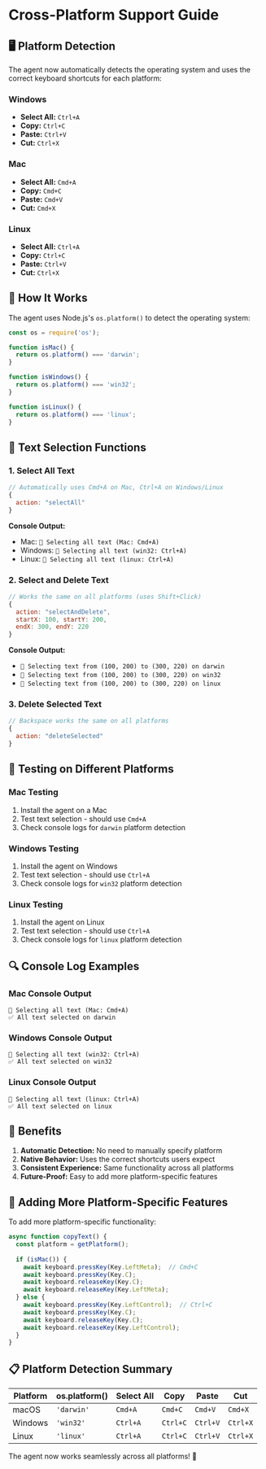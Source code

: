 # Cross-Platform Support Guide

## 🖥️ Platform Detection

The agent now automatically detects the operating system and uses the correct keyboard shortcuts for each platform:

### Windows
- **Select All:** `Ctrl+A`
- **Copy:** `Ctrl+C` 
- **Paste:** `Ctrl+V`
- **Cut:** `Ctrl+X`

### Mac
- **Select All:** `Cmd+A`
- **Copy:** `Cmd+C`
- **Paste:** `Cmd+V` 
- **Cut:** `Cmd+X`

### Linux
- **Select All:** `Ctrl+A`
- **Copy:** `Ctrl+C`
- **Paste:** `Ctrl+V`
- **Cut:** `Ctrl+X`

## 🔧 How It Works

The agent uses Node.js's `os.platform()` to detect the operating system:

```javascript
const os = require('os');

function isMac() {
  return os.platform() === 'darwin';
}

function isWindows() {
  return os.platform() === 'win32';
}

function isLinux() {
  return os.platform() === 'linux';
}
```

## 📝 Text Selection Functions

### 1. Select All Text
```javascript
// Automatically uses Cmd+A on Mac, Ctrl+A on Windows/Linux
{
  action: "selectAll"
}
```

**Console Output:**
- Mac: `📄 Selecting all text (Mac: Cmd+A)`
- Windows: `📄 Selecting all text (win32: Ctrl+A)`
- Linux: `📄 Selecting all text (linux: Ctrl+A)`

### 2. Select and Delete Text
```javascript
// Works the same on all platforms (uses Shift+Click)
{
  action: "selectAndDelete",
  startX: 100, startY: 200,
  endX: 300, endY: 220
}
```

**Console Output:**
- `📝 Selecting text from (100, 200) to (300, 220) on darwin`
- `📝 Selecting text from (100, 200) to (300, 220) on win32`
- `📝 Selecting text from (100, 200) to (300, 220) on linux`

### 3. Delete Selected Text
```javascript
// Backspace works the same on all platforms
{
  action: "deleteSelected"
}
```

## 🧪 Testing on Different Platforms

### Mac Testing
1. Install the agent on a Mac
2. Test text selection - should use `Cmd+A`
3. Check console logs for `darwin` platform detection

### Windows Testing  
1. Install the agent on Windows
2. Test text selection - should use `Ctrl+A`
3. Check console logs for `win32` platform detection

### Linux Testing
1. Install the agent on Linux
2. Test text selection - should use `Ctrl+A`
3. Check console logs for `linux` platform detection

## 🔍 Console Log Examples

### Mac Console Output
```
📄 Selecting all text (Mac: Cmd+A)
✅ All text selected on darwin
```

### Windows Console Output
```
📄 Selecting all text (win32: Ctrl+A)
✅ All text selected on win32
```

### Linux Console Output
```
📄 Selecting all text (linux: Ctrl+A)
✅ All text selected on linux
```

## 🚀 Benefits

1. **Automatic Detection:** No need to manually specify platform
2. **Native Behavior:** Uses the correct shortcuts users expect
3. **Consistent Experience:** Same functionality across all platforms
4. **Future-Proof:** Easy to add more platform-specific features

## 🔧 Adding More Platform-Specific Features

To add more platform-specific functionality:

```javascript
async function copyText() {
  const platform = getPlatform();
  
  if (isMac()) {
    await keyboard.pressKey(Key.LeftMeta);  // Cmd+C
    await keyboard.pressKey(Key.C);
    await keyboard.releaseKey(Key.C);
    await keyboard.releaseKey(Key.LeftMeta);
  } else {
    await keyboard.pressKey(Key.LeftControl);  // Ctrl+C
    await keyboard.pressKey(Key.C);
    await keyboard.releaseKey(Key.C);
    await keyboard.releaseKey(Key.LeftControl);
  }
}
```

## 📋 Platform Detection Summary

| Platform | os.platform() | Select All | Copy | Paste | Cut |
|----------|---------------|------------|------|-------|-----|
| macOS | `'darwin'` | `Cmd+A` | `Cmd+C` | `Cmd+V` | `Cmd+X` |
| Windows | `'win32'` | `Ctrl+A` | `Ctrl+C` | `Ctrl+V` | `Ctrl+X` |
| Linux | `'linux'` | `Ctrl+A` | `Ctrl+C` | `Ctrl+V` | `Ctrl+X` |

The agent now works seamlessly across all platforms! 🎉

